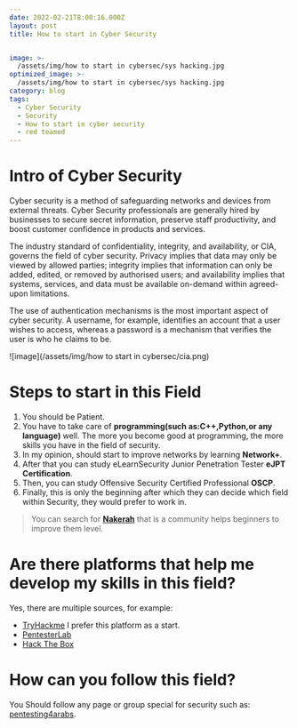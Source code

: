 ```yaml
---
date: 2022-02-21T8:00:16.000Z
layout: post
title: How to start in Cyber Security


image: >-
  /assets/img/how to start in cybersec/sys hacking.jpg
optimized_image: >-
  /assets/img/how to start in cybersec/sys hacking.jpg
category: blog
tags:
  - Cyber Security
  - Security
  - How to start in cyber security
  - red teamed
---
```


# Intro of Cyber Security

Cyber security is a method of safeguarding networks and devices from external threats. Cyber Security professionals are generally hired by businesses to secure secret information, preserve staff productivity, and boost customer confidence in products and services.

The industry standard of confidentiality, integrity, and availability, or CIA, governs the field of cyber security. Privacy implies that data may only be viewed by allowed parties; integrity implies that information can only be added, edited, or removed by authorised users; and availability implies that systems, services, and data must be available on-demand within agreed-upon limitations.

The use of authentication mechanisms is the most important aspect of cyber security. A username, for example, identifies an account that a user wishes to access, whereas a password is a mechanism that verifies the user is who he claims to be.

![image](/assets/img/how to start in cybersec/cia.png)

# Steps to start in this Field

1. You should be Patient.
2. You have to take care of **programming(such as:C++,Python,or any language)** well. The more you become good at programming, the more skills you have in the field of security.
3. In my opinion, should start to improve networks by learning **Network+**.
4. After that you can study eLearnSecurity Junior Penetration Tester **eJPT Certification**.
5. Then, you can study Offensive Security Certified Professional **OSCP**.
6. Finally, this is only the beginning after which they can decide which field within Security, they would prefer to work in.

> You can search for **[Nakerah](https://nakerah.net/)** that is a community helps beginners to improve them level.

# Are there platforms that help me develop my skills in this field?

Yes, there are multiple sources, for example:
* [TryHackme](https://tryhackme.com/) I prefer this platform as a start.
* [PentesterLab](https://pentesterlab.com/)
* [Hack The Box](https://www.hackthebox.com/)

# How can you follow this field?

You Should follow any page or group special for security such as: [pentesting4arabs](https://www.facebook.com/groups/pentesting4arabs). 

